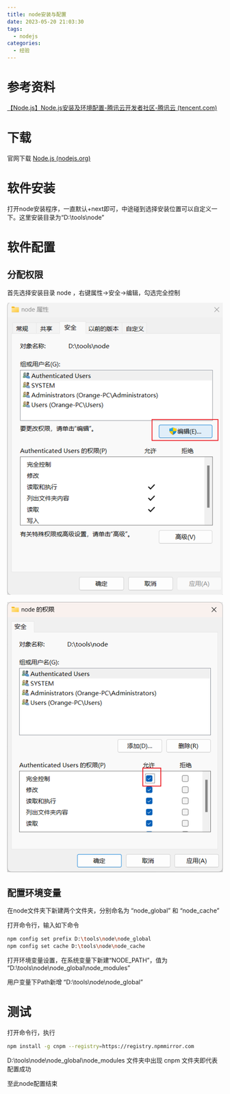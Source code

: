 ```yaml
---
title: node安装与配置
date: 2023-05-20 21:03:30
tags:
  - nodejs
categories:
  - 经验
---
```


# 参考资料

[【Node.js】Node.js安装及环境配置-腾讯云开发者社区-腾讯云 (tencent.com)](https://cloud.tencent.com/developer/article/1572591)

# 下载

官网下载 [Node.js (nodejs.org)](https://nodejs.org/en)

# 软件安装

打开node安装程序，一直默认+next即可，中途碰到选择安装位置可以自定义一下。这里安装目录为“D:\tools\node”

# 软件配置

## 分配权限

首先选择安装目录 node ，右键属性->安全->编辑，勾选完全控制

![image-20230520211129928](node安装与配置/image-20230520211129928.png)

![image-20230520211135631](node安装与配置/image-20230520211135631.png)

## 配置环境变量

在node文件夹下新建两个文件夹，分别命名为 “node_global” 和 “node_cache”

打开命令行，输入如下命令

```bash
npm config set prefix D:\tools\node\node_global
npm config set cache D:\tools\node\node_cache
```

打开环境变量设置，在系统变量下新建“NODE_PATH”，值为 “D:\tools\node\node_global\node_modules”

用户变量下Path新增 “D:\tools\node\node_global”

# 测试

打开命令行，执行

```bash
npm install -g cnpm --registry=https://registry.npmmirror.com
```

D:\tools\node\node_global\node_modules 文件夹中出现 cnpm 文件夹即代表配置成功

至此node配置结束